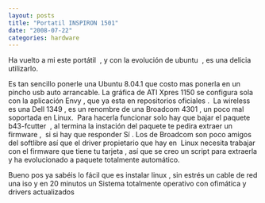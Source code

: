 ```yaml
---
layout: posts
title: "Portatil INSPIRON 1501"
date: "2008-07-22"
categories: hardware
---
```


Ha vuelto a mi este portátil  , y con la evolución de ubuntu  , es una delicia utilizarlo.

Es tan sencillo ponerle una Ubuntu 8.04.1 que costo mas ponerla en un pincho usb auto arrancable. La gráfica de ATI Xpres 1150 se configura sola con la aplicación Envy , que ya esta en repositorios oficiales .  La wireless es una Dell 1349 , es un renombre de una Broadcom 4301 , un poco mal soportada en Linux.  Para hacerla funcionar solo hay que bajar el paquete b43-fcutter  , al termina la instación del paquete te pedira extraer un firmware ,  si si hay que responder Sí . Los de Broadcom son poco amigos del softlibre así que el driver propietario que hay en  Linux necesita trabajar con el firmware que tiene tu tarjeta , así que se creo un script para extraerla y ha evolucionado a paquete totalmente automático.

Bueno pos ya sabéis lo fácil que es instalar linux , sin estrés un cable de red una iso y en 20 minutos un Sistema totalmente operativo con ofimática y drivers actualizados
